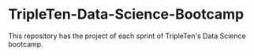# TripleTen-Data-Science-Bootcamp
This repository has the project of each sprint of TripleTen's Data Science bootcamp.
